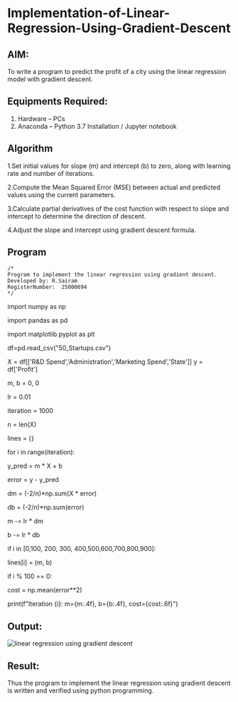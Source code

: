 # Implementation-of-Linear-Regression-Using-Gradient-Descent

## AIM:
To write a program to predict the profit of a city using the linear regression model with gradient descent.

## Equipments Required:
1. Hardware – PCs
2. Anaconda – Python 3.7 Installation / Jupyter notebook

## Algorithm
1.Set initial values for slope (m) and intercept (b) to zero, along with learning rate and number of iterations.

2.Compute the Mean Squared Error (MSE) between actual and predicted values using the current parameters.

3.Calculate partial derivatives of the cost function with respect to slope and intercept to determine the direction of descent.

4.Adjust the slope and intercept using gradient descent formula.

## Program
```
/*
Program to implement the linear regression using gradient descent.
Developed by: R.Sairam
RegisterNumber:  25000694
*/
```
import numpy as np

import pandas as pd

import matplotlib.pyplot as plt

df=pd.read_csv("50_Startups.csv")

X = df[['R&D Spend','Administration','Marketing Spend','State']]
y = df['Profit']

m, b = 0, 0

lr = 0.01

iteration = 1000

n = len(X)

lines = {}

for i in range(iteration):

y_pred = m * X + b    

error = y - y_pred
    
dm = (-2/n)*np.sum(X * error)
    
db = (-2/n)*np.sum(error)
    
m -= lr * dm

b -= lr * db
    
if i in [0,100, 200, 300, 400,500,600,700,800,900]:                

 lines[i] = (m, b)
        
if i % 100 == 0:  
    
 cost = np.mean(error**2)
    
print(f"Iteration {i}: m={m:.4f}, b={b:.4f}, cost={cost:.6f}")
        




## Output:
![linear regression using gradient descent](sam.png)


## Result:
Thus the program to implement the linear regression using gradient descent is written and verified using python programming.
